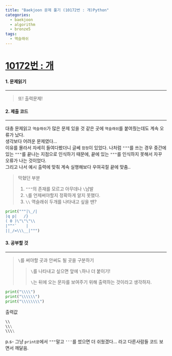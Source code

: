 ```yaml
---
title: "Baekjoon 문제 풀기 (10172번 : 개)Python"
categories:
  - baekjoon
  - algorithm
  - bronze5
tags:
  - 역슬래쉬
---
```



# [10172번 : 개](https://www.acmicpc.net/problem/10172)

#### 1. 문제읽기
---

> 또! 출력문제!  

#### 2. 제출 코드 
---

대충 문제읽고 `역슬래쉬`가 많은 문제 있을 것 같은 곳에 `역슬래쉬`를 붙여줬는데도 계속 오류가 났다.  
생각보다 어려운 문제였다...  
이유를 몰라서 자세히 들여다봤더니 글쎄 `함정`이 있었다. 
나처럼 `"""`를 쓰는 경우 중간에 있는 `"""`를 끝나는 지점으로 인식하기 때문에, 끝에 있는 `"""`를 인식하지 못해서 자꾸 오류가 나는 것이었다.  
그리고 나서 예시 출력에 맞춰 계속 실행해보다 우여곡절 끝에 맞춤..  

> 막혔던 부분  
> 1. `"""`의 존재를 모르고 아무데나 `\`남발     
> 2. `\`를 언제써야할지 정확하게 알지 못했다.  
> 3. `\\` 역슬래쉬 두개를 나타내고 싶을 땐?  


```python
print("""|\_/|
|q p|   /}
( 0 )\"\"\"\\
|"^"`    |
||_/=\\\__|""")
```


#### 3. 공부할 것
---

> `\`를 써야할 곳과 안써도 될 곳을 구분하기  
>
> > `\`를 나타내고 싶으면 앞에 `\`하나 더 붙이기!  
> >
> > `\`는 뒤에 오는 문자를 보여주기 위해 출력하는 것이라고 생각하자.  


```python
print("\\\\") 
print("\\\\\\")
print("\\\\\\\\")
```
출력값  

```python
\\ 
\\\
\\\\
```

p.s- 그냥 `print문`에서 `"""`말고 `'''`를 썼으면 더 쉬웠겠다... 라고 다른사람들 코드 보면서 깨달음.   

